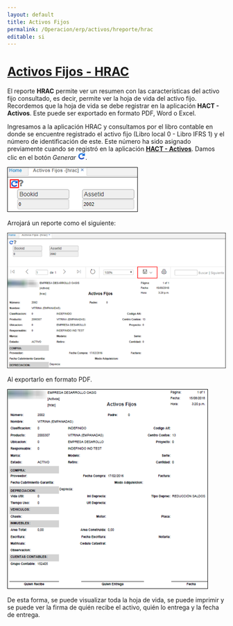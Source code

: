 ```yaml
---
layout: default
title: Activos Fijos
permalink: /Operacion/erp/activos/hreporte/hrac
editable: si
---
```


# [**Activos Fijos - HRAC**](http://docs.oasiscom.com/Operacion/erp/activos/hreporte/hrac)

El reporte **HRAC** permite ver un resumen con las características del activo fijo consultado, es decir, permite ver la hoja de vida del activo fijo.  Recordemos que la hoja de vida se debe registrar en la aplicación **HACT - Activos**. Este puede ser exportado en formato PDF, Word o Excel.  

Ingresamos a la aplicación HRAC y consultamos por el libro contable en donde se encuentre registrado el activo fijo (Libro local 0 - Libro IFRS 1) y el número de identificación de este. Este número ha sido asignado previamente cuando se registró en la aplicación [**HACT - Activos**](http://docs.oasiscom.com/Operacion/erp/activos/hbasica/hact). Damos clic en el botón _Generar_ ![](generar.png).  

![](hrac.png)

Arrojará un reporte como el siguiente:  

![](hrac1.png)

Al exportarlo en formato PDF.  

![](hrac2.png)  

De esta forma, se puede visualizar toda la hoja de vida, se puede imprimir y se puede ver la firma de quién recibe el activo, quién lo entrega y la fecha de entrega.  
